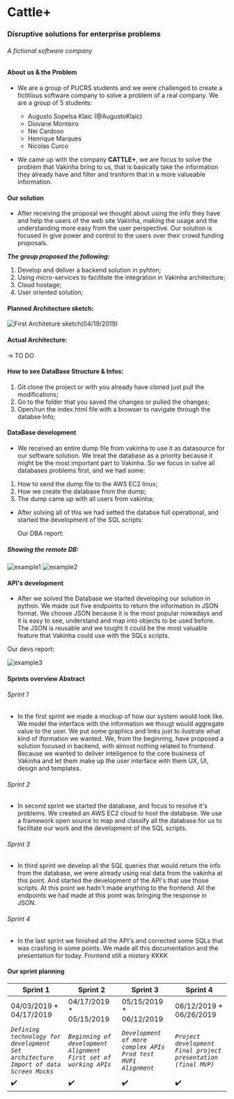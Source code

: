 # Cattle+
### Disruptive solutions for enterprise problems
###### A fictional software company

#### About us & the Problem
- We are a group of PUCRS students and we were challenged to create a fictitious software company to solve a problem of a real company. We are a group of 5 students:
  - Augusto Sopelsa Klaic (@AugustoKlaic)
  - Diovane Monteiro
  - Nei Cardoso
  - Henrique Marques
  - Nicolas Curco
  
- We came up with the company **CATTLE+**, we are focus to solve the problem that Vakinha bring to us, that is basically take the information they already have and filter and trsnform that in a more valueable information.

#### Our solution
 - After receiving the proposal we thought about using the info they have and help the users of the web site Vakinha, making the usage and the understanding more easy from the user perspective. Our solution is focused in give power and control to the users over their crowd funding proposals.
 
***The group proposed the following:***
  1. Develop and deliver a backend solution in pyhton;
  2. Using micro-services to facilitate the integration in Vakinha architecture;
  3. Cloud hostage;
  4. User oriented solution;
  
#### Planned Architecture sketch:
![First Architeture sketch(04/19/2019)](https://github.com/AugustoKlaic/IntegradoraII/blob/master/miscelaneous/Arch_prototype.PNG)

#### Actual Architecture:
  -> TO DO

#### How to see DataBase Structure & Infos:
  1. Git clone the project or with you already have cloned just pull the modifications;
  2. Go to the folder that you saved the changes or pulled the changes;
  3. Open/run the index.html file with a browser to navigate through the databse Info;
  
#### DataBase development
  - We received an entire dump file from vakinha to use it as datasource for our software solution. We treat the database as a priority because it might be the most important part to Vakinha. So we focus in solve all databases problems first, and we had some:
  1. How to send the dump file to the AWS EC2 linux;
  2. How we create the database from the dump;
  3. The dump came up with all users from vakinha;
  
- After solving all of this we had setted the databse full operational, and started the development of the SQL scripts:
    <p> Our DBA report: </p>
    
 ##### Showing the remote DB:
 ![example1](https://github.com/AugustoKlaic/IntegradoraII/blob/master/miscelaneous/users_and_tables.png)
 ![example2](https://github.com/AugustoKlaic/IntegradoraII/blob/master/miscelaneous/teste_select1.png)
 
#### API's development
  - After we solved the Database we started developing our solution in python. We made out five endpoints to return the information in JSON format. We choose JSON because it is the most popular nowadays and it is easy to see, understand and map into objects to be used before. The JSON is reusable and we tought it could be the most valuable feature that Vakinha could use with the SQLs scripts. 
  <p>Our devs report: </p>
 
![example3](https://github.com/AugustoKlaic/IntegradoraII/blob/master/miscelaneous/dev_example1.png)

#### Sprints overview Abstract
###### Sprint 1
  - In the first sprint we made a mockup of how our system would look like. We model the interface with the information we thougt would aggregate value to the user. We put some graphics and links just to ilustrate what kind of iformation we wanted. We, from the beginning, have proposed a solution focused in backend, with almost nothing related to frontend. Because we wanted to deliver inteligence to the core business of Vakinha and let them make up the user interface with them UX, UI, design and templates.
  
###### Sprint 2
  - In second sprint we started the database, and focus to resolve it's problems. We created an AWS EC2 cloud to host the database. We use a framework open source to map and classify all the database for us to facilitate our work and the development of the SQL scripts.
  
###### Sprint 3
  - In third sprint we develop all the SQL queries that would return the info from the database, we were already using real data from the vakinha at this point. And started the development of the API's that use those scripts. At this point we hadn't made anything to the frontend. All the endpoints we had made at this point was bringing the response in JSON.
  
###### Sprint 4
  - In the last sprint we finished all the API's and corrected some SQLs that was crashing in some points. We made all this documentation and the presentation for today. Frontend still a mistery KKKK

#### Our sprint planning
|Sprint 1|Sprint 2|Sprint 3|Sprint 4|
|--------|--------|--------|--------|
| 04/03/2019 * 04/17/2019 | 04/17/2019 * 05/15/2019 | 05/15/2019 * 06/12/2019 | 06/12/2019 * 06/26/2019 |
|*`Defining technology for development`* *`Set architecture`* *`Import of data`* *`Screen Mocks`*|*`Beginning of development`* *`Alignment`* *`First set of working APIs`*|*`Development of more complex APIs`* *`Prod test`* *`MVP1`* *`Alignment`*|*`Project development`* *`Final project presentation (final MVP)`*|
|:heavy_check_mark:|:heavy_check_mark:|:heavy_check_mark:|:heavy_check_mark:|
